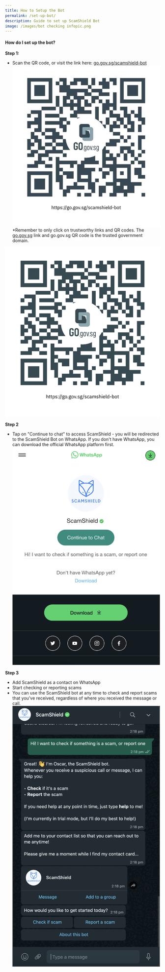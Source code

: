 ```yaml
---
title: How to Setup the Bot
permalink: /set-up-bot/
description: Guide to set up ScamShield Bot
image: /images/bot checking infopic.png
---
```

#### **How do I set up the bot?**


**Step 1:**

*   Scan the QR code, or visit the link here: [go.gov.sg/scamshield-bot](http://go.gov.sg/scamshield-bot)
![Bot QR Code](/images/bot%20qr%20code%20small.jpeg)*Remember to only click on trustworthy links and QR codes. The [go.gov.sg](http://go.gov.sg) link and go.gov.sg QR code is the trusted government domain.

![](/images/qr%20code%20bot.png)





**Step 2**

*   Tap on "Continue to chat" to access ScamShield - you will be redirected to the ScamShield Bot on WhatsApp. If you don't have WhatsApp, you can download the official WhatsApp platform first.
 ![Redirect to Bot on WhatsApp](/images/redirection%20to%20bot.png)
 
 **Step 3**

*   Add ScamShield as a contact on WhatsApp
*   Start checking or reporting scams 
*   You can use the ScamShield bot at any time to check and report scams that you’ve received, regardless of where you received the message or call.
![Bot Start Chat](/images/ss%20bot%20opening%20dialogue.png)
